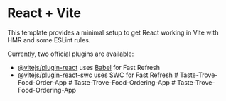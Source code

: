 # React + Vite

This template provides a minimal setup to get React working in Vite with HMR and some ESLint rules.

Currently, two official plugins are available:

- [@vitejs/plugin-react](https://github.com/vitejs/vite-plugin-react/blob/main/packages/plugin-react/README.md) uses [Babel](https://babeljs.io/) for Fast Refresh
- [@vitejs/plugin-react-swc](https://github.com/vitejs/vite-plugin-react-swc) uses [SWC](https://swc.rs/) for Fast Refresh
#   T a s t e - T r o v e - F o o d - O r d e r - A p p  
 #   T a s t e - T r o v e - F o o d - O r d e r i n g - A p p  
 #   T a s t e - T r o v e - F o o d - O r d e r i n g - A p p  
 